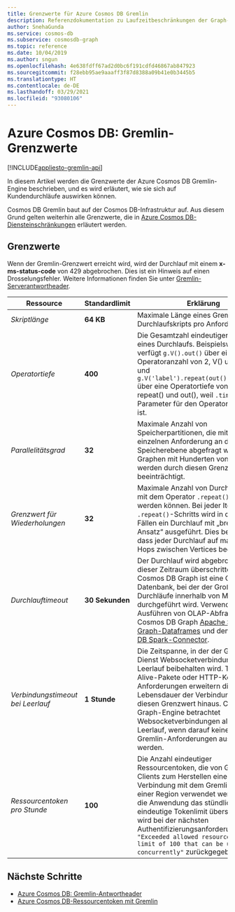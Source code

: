 ```yaml
---
title: Grenzwerte für Azure Cosmos DB Gremlin
description: Referenzdokumentation zu Laufzeitbeschränkungen der Graph-Engine
author: SnehaGunda
ms.service: cosmos-db
ms.subservice: cosmosdb-graph
ms.topic: reference
ms.date: 10/04/2019
ms.author: sngun
ms.openlocfilehash: 4e638fdff67ad2d0bc6f191cdfd46867ab847923
ms.sourcegitcommit: f28ebb95ae9aaaff3f87d8388a09b41e0b3445b5
ms.translationtype: HT
ms.contentlocale: de-DE
ms.lasthandoff: 03/29/2021
ms.locfileid: "93080106"
---
```

# <a name="azure-cosmos-db-gremlin-limits"></a>Azure Cosmos DB: Gremlin-Grenzwerte
[!INCLUDE[appliesto-gremlin-api](includes/appliesto-gremlin-api.md)]

In diesem Artikel werden die Grenzwerte der Azure Cosmos DB Gremlin-Engine beschrieben, und es wird erläutert, wie sie sich auf Kundendurchläufe auswirken können.

Cosmos DB Gremlin baut auf der Cosmos DB-Infrastruktur auf. Aus diesem Grund gelten weiterhin alle Grenzwerte, die in [Azure Cosmos DB-Diensteinschränkungen](./concepts-limits.md) erläutert werden.

## <a name="limits"></a>Grenzwerte

Wenn der Gremlin-Grenzwert erreicht wird, wird der Durchlauf mit einem **x-ms-status-code** von 429 abgebrochen. Dies ist ein Hinweis auf einen Drosselungsfehler. Weitere Informationen finden Sie unter [Gremlin-Serverantwortheader](gremlin-limits.md).

**Ressource**    | **Standardlimit** | **Erklärung**
--- | --- | ---
*Skriptlänge* | **64 KB** | Maximale Länge eines Gremlin-Durchlaufskripts pro Anforderung.
*Operatortiefe* | **400** |  Die Gesamtzahl eindeutiger Schritte eines Durchlaufs. Beispielsweise verfügt ```g.V().out()``` über eine Operatoranzahl von 2, V() und out(), und ```g.V('label').repeat(out()).times(100)``` über eine Operatortiefe von 3, V(), repeat() und out(), weil ```.times(100)``` ein Parameter für den Operator ```.repeat()``` ist.
*Parallelitätsgrad* | **32** | Maximale Anzahl von Speicherpartitionen, die mit einer einzelnen Anforderung an die Speicherebene abgefragt werden. Graphen mit Hunderten von Partitionen werden durch diesen Grenzwert beeinträchtigt.
*Grenzwert für Wiederholungen* | **32** | Maximale Anzahl von Durchläufen, die mit dem Operator ```.repeat()``` ausgeführt werden können. Bei jeder Iteration des ```.repeat()```-Schritts wird in den meisten Fällen ein Durchlauf mit „breitem Ansatz“ ausgeführt. Dies bedeutet, dass jeder Durchlauf auf maximal 32 Hops zwischen Vertices begrenzt ist.
*Durchlauftimeout* | **30 Sekunden** | Der Durchlauf wird abgebrochen, wenn dieser Zeitraum überschritten wird. Cosmos DB Graph ist eine OLTP-Datenbank, bei der der Großteil der Durchläufe innerhalb von Millisekunden durchgeführt wird. Verwenden Sie zum Ausführen von OLAP-Abfragen für Cosmos DB Graph [Apache Spark](https://azure.microsoft.com/services/cosmos-db/) mit [Graph-Dataframes](https://spark.apache.org/docs/latest/sql-programming-guide.html#datasets-and-dataframes) und dem [Cosmos DB Spark-Connector](https://github.com/Azure/azure-cosmosdb-spark).
*Verbindungstimeout bei Leerlauf* | **1 Stunde** | Die Zeitspanne, in der der Gremlin-Dienst Websocketverbindungen im Leerlauf beibehalten wird. TCP-Keep-Alive-Pakete oder HTTP-Keep-Alive-Anforderungen erweitern die Lebensdauer der Verbindung nicht über diesen Grenzwert hinaus. Cosmos DB Graph-Engine betrachtet Websocketverbindungen als im Leerlauf, wenn darauf keine aktiven Gremlin-Anforderungen ausgeführt werden.
*Ressourcentoken pro Stunde* | **100** | Die Anzahl eindeutiger Ressourcentoken, die von Gremlin-Clients zum Herstellen einer Verbindung mit dem Gremlin-Konto in einer Region verwendet werden. Wenn die Anwendung das stündliche eindeutige Tokenlimit überschreitet, wird bei der nächsten Authentifizierungsanforderung `"Exceeded allowed resource token limit of 100 that can be used concurrently"` zurückgegeben.

## <a name="next-steps"></a>Nächste Schritte
* [Azure Cosmos DB: Gremlin-Antwortheader](gremlin-headers.md)
* [Azure Cosmos DB-Ressourcentoken mit Gremlin](how-to-use-resource-tokens-gremlin.md)